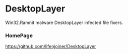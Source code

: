 # DesktopLayer

Win32.Ramnit malware DesktopLayer infected file fixers.

### HomePage
https://github.com/lifenjoiner/DesktopLayer
